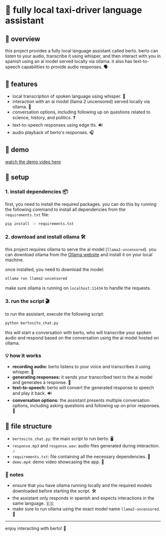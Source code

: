 # 🚖 fully local taxi-driver language assistant

## 📝 overview

this project provides a fully local language assistant called berto. berto can listen to your audio, transcribe it using whisper, and then interact with you in spanish using an ai model served locally via ollama. it also has text-to-speech capabilities to provide audio responses. 🗣️

## 🌟 features

- local transcription of spoken language using whisper. 🎤
- interaction with an ai model (llama 2 uncensored) served locally via ollama. 🦙
- conversation options, including following up on questions related to science, history, and politics. ❓
- text-to-speech responses using edge tts. 🔊
- audio playback of berto's responses. 🎧

## 🎥 demo

[watch the demo video here](./demo.MOV)

## 🚀 setup

### 1. install dependencies 📦

first, you need to install the required packages. you can do this by running the following command to install all dependencies from the `requirements.txt` file:

```bash
pip install -r requirements.txt
```

### 2. download and install ollama 🛠️

this project requires ollama to serve the ai model (`llama2-uncensored`). you can download ollama from the [Ollama website](https://ollama.com/) and install it on your local machine.

once installed, you need to download the model:

```bash
ollama run llama2-uncensored
```

make sure ollama is running on `localhost:11434` to handle the requests.

### 3. run the script 🎬

to run the assistant, execute the following script:

```bash
python bertosito_chat.py
```

this will start a conversation with berto, who will transcribe your spoken audio and respond based on the conversation using the ai model hosted on ollama.

### 💡 how it works

- **recording audio:** berto listens to your voice and transcribes it using whisper. 🎤
- **generating responses:** it sends your transcribed text to the ai model and generates a response. 💬
- **text-to-speech:** berto will convert the generated response to speech and play it back. 🔊
- **conversation options:** the assistant presents multiple conversation options, including asking questions and following up on prior responses. 🤔

## 📂 file structure

- `bertosito_chat.py`: the main script to run berto. 🖥️
- `response.mp3` and `response.wav`: audio files generated during interaction. 🎶
- `requirements.txt`: file containing all the necessary dependencies. 📜
- `demo.mp4`: demo video showcasing the app. 🎥

### 📝 notes

- ensure that you have ollama running locally and the required models downloaded before starting the script. 🛠️
- the assistant only responds in spanish and expects interactions in the same language. 🇪🇸
- make sure to run ollama using the exact model name `llama2-uncensored`. 🦙

---

enjoy interacting with berto! 🎉

